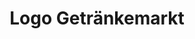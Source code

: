 ---
title: "Logo Getränkemarkt"
url: /steinau-an-der-strasse/logo-getraenkemarkt/
shop: Getränke
---